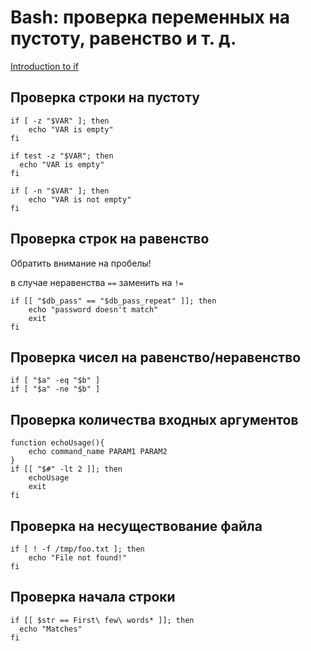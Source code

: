 # Bash: проверка переменных на пустоту, равенство и т. д.

[Introduction to if](http://tldp.org/LDP/Bash-Beginners-Guide/html/sect_07_01.html)

## Проверка строки на пустоту

```
if [ -z "$VAR" ]; then
    echo "VAR is empty"
fi

if test -z "$VAR"; then
  echo "VAR is empty"
fi

if [ -n "$VAR" ]; then
    echo "VAR is not empty"
fi
```

## Проверка строк на равенство

Обратить внимание на пробелы!

в случае неравенства `==` заменить на `!=`

```
if [[ "$db_pass" == "$db_pass_repeat" ]]; then
    echo "password doesn't match"
    exit
fi
```

Проверка чисел на равенство/неравенство
---------------------------------------

	if [ "$a" -eq "$b" ]
	if [ "$a" -ne "$b" ]

Проверка количества входных аргументов
--------------------------------------


	function echoUsage(){
	    echo command_name PARAM1 PARAM2
	}
	if [[ "$#" -lt 2 ]]; then
    	echoUsage
    	exit
	fi

Проверка на несуществование файла
---------------------------------

	if [ ! -f /tmp/foo.txt ]; then
	    echo "File not found!"
	fi

Проверка начала строки
----------------------

	if [[ $str == First\ few\ words* ]]; then
      echo "Matches"
	fi
